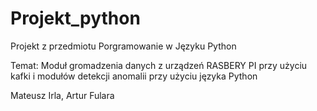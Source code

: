 # Projekt_python
Projekt z przedmiotu Porgramowanie w Języku Python

Temat: Moduł gromadzenia danych z urządzeń RASBERY PI przy użyciu kafki i modułów detekcji anomalii  przy użyciu języka Python

Mateusz Irla, Artur Fulara
